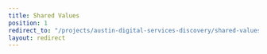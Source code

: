 ```yaml
---
title: Shared Values
position: 1
redirect_to: "/projects/austin-digital-services-discovery/shared-values/why-and-how"
layout: redirect
---
```


